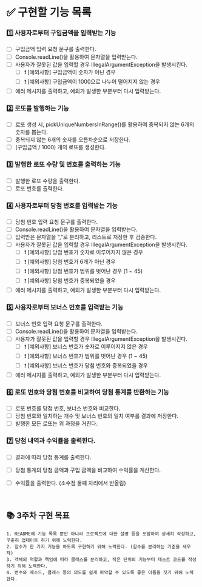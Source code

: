 # ✅ 구현할 기능 목록

### 1️⃣ 사용자로부터 구입금액을 입력받는 기능

- [ ] 구입금액 입력 요청 문구를 출력한다.
- [ ] Console.readLine()을 활용하여 문자열을 입력받는다.
- [ ] 사용자가 잘못된 값을 입력할 경우 IllegalArgumentException을 발생시킨다.
    - [ ] ❗️ [예외사항] 구입금액이 숫자가 아닌 경우
    - [ ] ❗️ [예외사항] 구입금액이 1000으로 나누어 떨어지지 않는 경우
- [ ] 에러 메시지를 출력하고, 예외가 발생한 부분부터 다시 입력받는다.

### 2️⃣ 로또를 발행하는 기능

- [ ] 로또 생성 시, pickUniqueNumbersInRange()를 활용하여 중복되지 않는 6개의 숫자를 뽑는다.
- [ ] 중복되지 않는 6개의 숫자를 오름차순으로 저장한다.
- [ ] (구입금액 / 1000) 개의 로또를 생성한다.

### 3️⃣ 발행한 로또 수량 및 번호를 출력하는 기능

- [ ] 발행한 로또 수량을 출력한다.
- [ ] 로또 번호를 출력한다.

### 4️⃣ 사용자로부터 당첨 번호를 입력받는 기능

- [ ] 당첨 번호 입력 요청 문구를 출력한다.
- [ ] Console.readLine()을 활용하여 문자열을 입력받는다.
- [ ] 입력받은 문자열을 ","로 분리하고, 리스트로 저장한 후 검증한다.
- [ ] 사용자가 잘못된 값을 입력할 경우 IllegalArgumentException을 발생시킨다.
    - [ ] ❗️ [예외사항] 당첨 번호가 숫자로 이루어지지 않은 경우
    - [ ] ❗️ [예외사항] 당첨 번호가 6개가 아닌 경우
    - [ ] ❗️ [예외사항] 당첨 번호가 범위를 벗어난 경우 (1 ~ 45)
    - [ ] ❗️ [예외사항] 당첨 번호가 중복되었을 경우
- [ ] 에러 메시지를 출력하고, 예외가 발생한 부분부터 다시 입력받는다.

### 5️⃣ 사용자로부터 보너스 번호를 입력받는 기능

- [ ] 보너스 번호 입력 요청 문구를 출력한다.
- [ ] Console.readLine()을 활용하여 문자열을 입력받는다.
- [ ] 사용자가 잘못된 값을 입력할 경우 IllegalArgumentException을 발생시킨다.
    - [ ] ❗️ [예외사항] 보너스 번호가 숫자로 이루어지지 않은 경우
    - [ ] ❗️ [예외사항] 보너스 번호가 범위를 벗어난 경우 (1 ~ 45)
    - [ ] ❗️ [예외사항] 보너스 번호가 당첨 번호와 중복되었을 경우
- [ ] 에러 메시지를 출력하고, 예외가 발생한 부분부터 다시 입력받는다.

### 6️⃣ 로또 번호와 당첨 번호를 비교하여 당첨 통계를 반환하는 기능

- [ ] 로또 번호를 당첨 번호, 보너스 번호와 비교한다.
- [ ] 당첨 번호와 일치하는 개수 및 보너스 번호의 일치 여부를 결과에 저장한다.
- [ ] 발행한 모든 로또는 위 과정을 거친다.

### 7️⃣ 당첨 내역과 수익률을 출력한다.

- [ ] 결과에 따라 당첨 통계를 출력한다.
- [ ] 당첨 통계의 당첨 금액과 구입 금액을 비교하여 수익률을 계산한다.
- [ ] 수익률을 출력한다. (소수점 둘째 자리에서 반올림)
    

<br/>

## 📚 3주차 구현 목표

    1. README에 기능 목록 뿐만 아니라 프로젝트에 대한 설명 등을 포함하여 상세히 작성하고, 꾸준히 업데이트 하기 위해 노력한다.
    2. 함수가 한 가지 기능을 하도록 구현하기 위해 노력한다. (함수를 분리하는 기준을 세우자)
    3. 객체의 역할과 책임에 따라 클래스를 분리하고, 작은 단위의 기능부터 테스트 코드를 작성하기 위해 노력한다.
    4. 변수와 메소드, 클래스 등의 의도를 쉽게 파악할 수 있도록 좋은 이름을 짓기 위해 노력한다.